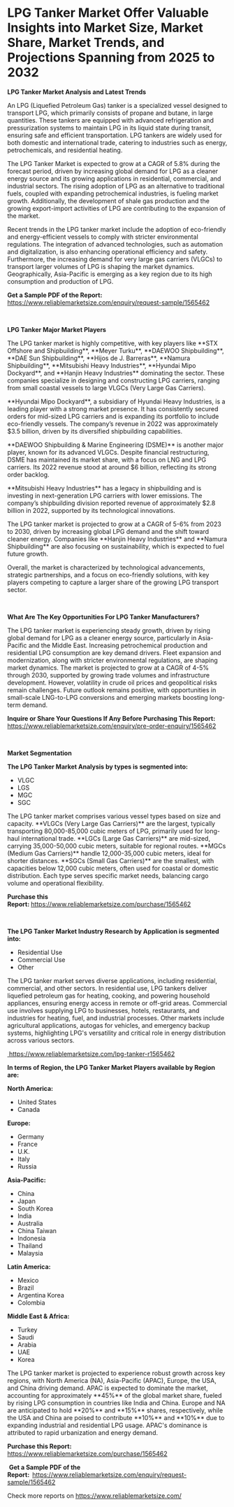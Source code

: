 <p><h1>LPG Tanker Market Offer Valuable Insights into Market Size, Market Share, Market Trends, and Projections Spanning from 2025 to 2032</h1></p><p><strong>LPG Tanker Market Analysis and Latest Trends</strong></p>
<p><p>An LPG (Liquefied Petroleum Gas) tanker is a specialized vessel designed to transport LPG, which primarily consists of propane and butane, in large quantities. These tankers are equipped with advanced refrigeration and pressurization systems to maintain LPG in its liquid state during transit, ensuring safe and efficient transportation. LPG tankers are widely used for both domestic and international trade, catering to industries such as energy, petrochemicals, and residential heating.</p><p>The LPG Tanker Market is expected to grow at a CAGR of 5.8% during the forecast period, driven by increasing global demand for LPG as a cleaner energy source and its growing applications in residential, commercial, and industrial sectors. The rising adoption of LPG as an alternative to traditional fuels, coupled with expanding petrochemical industries, is fueling market growth. Additionally, the development of shale gas production and the growing export-import activities of LPG are contributing to the expansion of the market.</p><p>Recent trends in the LPG tanker market include the adoption of eco-friendly and energy-efficient vessels to comply with stricter environmental regulations. The integration of advanced technologies, such as automation and digitalization, is also enhancing operational efficiency and safety. Furthermore, the increasing demand for very large gas carriers (VLGCs) to transport larger volumes of LPG is shaping the market dynamics. Geographically, Asia-Pacific is emerging as a key region due to its high consumption and production of LPG.</p></p>
<p><strong>Get a Sample PDF of the Report:&nbsp;</strong> <a href="https://www.reliablemarketsize.com/enquiry/request-sample/1565462?utm_campaign=1901&utm_medium=2&utm_source=Github&utm_content=ia&utm_term=21012025&utm_id=lpg-tanker">https://www.reliablemarketsize.com/enquiry/request-sample/1565462</a></p>
<p>&nbsp;</p>
<p><strong>LPG Tanker Major Market Players</strong></p>
<p><p>The LPG tanker market is highly competitive, with key players like **STX Offshore and Shipbuilding**, **Meyer Turku**, **DAEWOO Shipbuilding**, **DAE Sun Shipbuilding**, **Hijos de J. Barreras**, **Namura Shipbuilding**, **Mitsubishi Heavy Industries**, **Hyundai Mipo Dockyard**, and **Hanjin Heavy Industries** dominating the sector. These companies specialize in designing and constructing LPG carriers, ranging from small coastal vessels to large VLGCs (Very Large Gas Carriers).</p><p>**Hyundai Mipo Dockyard**, a subsidiary of Hyundai Heavy Industries, is a leading player with a strong market presence. It has consistently secured orders for mid-sized LPG carriers and is expanding its portfolio to include eco-friendly vessels. The company’s revenue in 2022 was approximately $3.5 billion, driven by its diversified shipbuilding capabilities.</p><p>**DAEWOO Shipbuilding & Marine Engineering (DSME)** is another major player, known for its advanced VLGCs. Despite financial restructuring, DSME has maintained its market share, with a focus on LNG and LPG carriers. Its 2022 revenue stood at around $6 billion, reflecting its strong order backlog.</p><p>**Mitsubishi Heavy Industries** has a legacy in shipbuilding and is investing in next-generation LPG carriers with lower emissions. The company’s shipbuilding division reported revenue of approximately $2.8 billion in 2022, supported by its technological innovations.</p><p>The LPG tanker market is projected to grow at a CAGR of 5-6% from 2023 to 2030, driven by increasing global LPG demand and the shift toward cleaner energy. Companies like **Hanjin Heavy Industries** and **Namura Shipbuilding** are also focusing on sustainability, which is expected to fuel future growth.</p><p>Overall, the market is characterized by technological advancements, strategic partnerships, and a focus on eco-friendly solutions, with key players competing to capture a larger share of the growing LPG transport sector.</p></p>
<p>&nbsp;</p>
<p><strong>What Are The Key Opportunities For LPG Tanker Manufacturers?</strong></p>
<p><p>The LPG tanker market is experiencing steady growth, driven by rising global demand for LPG as a cleaner energy source, particularly in Asia-Pacific and the Middle East. Increasing petrochemical production and residential LPG consumption are key demand drivers. Fleet expansion and modernization, along with stricter environmental regulations, are shaping market dynamics. The market is projected to grow at a CAGR of 4-5% through 2030, supported by growing trade volumes and infrastructure development. However, volatility in crude oil prices and geopolitical risks remain challenges. Future outlook remains positive, with opportunities in small-scale LNG-to-LPG conversions and emerging markets boosting long-term demand.</p></p>
<p><strong>Inquire or Share Your Questions If Any Before Purchasing This Report:</strong> <a href="https://www.reliablemarketsize.com/enquiry/pre-order-enquiry/1565462?utm_campaign=1901&utm_medium=2&utm_source=Github&utm_content=ia&utm_term=21012025&utm_id=lpg-tanker">https://www.reliablemarketsize.com/enquiry/pre-order-enquiry/1565462</a></p>
<p>&nbsp;</p>
<p><strong>Market Segmentation</strong></p>
<p><strong>The LPG Tanker Market Analysis by types is segmented into:</strong></p>
<p><ul><li>VLGC</li><li>LGS</li><li>MGC</li><li>SGC</li></ul></p>
<p><p>The LPG tanker market comprises various vessel types based on size and capacity. **VLGCs (Very Large Gas Carriers)** are the largest, typically transporting 80,000-85,000 cubic meters of LPG, primarily used for long-haul international trade. **LGCs (Large Gas Carriers)** are mid-sized, carrying 35,000-50,000 cubic meters, suitable for regional routes. **MGCs (Medium Gas Carriers)** handle 12,000-35,000 cubic meters, ideal for shorter distances. **SGCs (Small Gas Carriers)** are the smallest, with capacities below 12,000 cubic meters, often used for coastal or domestic distribution. Each type serves specific market needs, balancing cargo volume and operational flexibility.</p></p>
<p><strong>Purchase this Report:&nbsp;</strong><a href="https://www.reliablemarketsize.com/purchase/1565462?utm_campaign=1901&utm_medium=2&utm_source=Github&utm_content=ia&utm_term=21012025&utm_id=lpg-tanker">https://www.reliablemarketsize.com/purchase/1565462</a></p>
<p>&nbsp;</p>
<p><strong>The LPG Tanker Market Industry Research by Application is segmented into:</strong></p>
<p><ul><li>Residential Use</li><li>Commercial Use</li><li>Other</li></ul></p>
<p><p>The LPG tanker market serves diverse applications, including residential, commercial, and other sectors. In residential use, LPG tankers deliver liquefied petroleum gas for heating, cooking, and powering household appliances, ensuring energy access in remote or off-grid areas. Commercial use involves supplying LPG to businesses, hotels, restaurants, and industries for heating, fuel, and industrial processes. Other markets include agricultural applications, autogas for vehicles, and emergency backup systems, highlighting LPG's versatility and critical role in energy distribution across various sectors.</p></p>
<p><a href="https://www.reliablemarketsize.com/lpg-tanker-r1565462?utm_campaign=1901&utm_medium=2&utm_source=Github&utm_content=ia&utm_term=21012025&utm_id=lpg-tanker">&nbsp;https://www.reliablemarketsize.com/lpg-tanker-r1565462</a></p>
<p><strong>In terms of Region, the LPG Tanker Market Players available by Region are:</strong></p>
<p>
    <p> <strong> North America: </strong>
        <ul>
            <li>United States</li>
            <li>Canada</li>
        </ul>
        </p> 
    <p> <strong> Europe: </strong>
        <ul>
            <li>Germany</li>
            <li>France</li>
            <li>U.K.</li>
            <li>Italy</li>
            <li>Russia</li>
        </ul>
        </p> 
    <p> <strong> Asia-Pacific: </strong>
        <ul>
            <li>China</li>
            <li>Japan</li>
            <li>South Korea</li>
            <li>India</li>
            <li>Australia</li>
            <li>China Taiwan</li>
            <li>Indonesia</li>
            <li>Thailand</li>
            <li>Malaysia</li>
        </ul>
        </p> 
    <p> <strong> Latin America: </strong>
        <ul>
            <li>Mexico</li>
            <li>Brazil</li>
            <li>Argentina Korea</li>
            <li>Colombia</li>
        </ul>
        </p> 
    <p> <strong> Middle East & Africa: </strong>
        <ul>
            <li>Turkey</li>
            <li>Saudi</li>
            <li>Arabia</li>
            <li>UAE</li>
            <li>Korea</li>
        </ul>
    </p>
    </p>
<p><p>The LPG tanker market is projected to experience robust growth across key regions, with North America (NA), Asia-Pacific (APAC), Europe, the USA, and China driving demand. APAC is expected to dominate the market, accounting for approximately **45%** of the global market share, fueled by rising LPG consumption in countries like India and China. Europe and NA are anticipated to hold **20%** and **15%** shares, respectively, while the USA and China are poised to contribute **10%** and **10%** due to expanding industrial and residential LPG usage. APAC's dominance is attributed to rapid urbanization and energy demand.</p></p>
<p><strong>Purchase this Report: </strong><a href="https://www.reliablemarketsize.com/purchase/1565462?utm_campaign=1901&utm_medium=2&utm_source=Github&utm_content=ia&utm_term=21012025&utm_id=lpg-tanker">https://www.reliablemarketsize.com/purchase/1565462</a></p>
<p>&nbsp;<strong>Get a Sample PDF of the Report:&nbsp;&nbsp;</strong><a href="https://www.reliablemarketsize.com/enquiry/request-sample/1565462?utm_campaign=1901&utm_medium=2&utm_source=Github&utm_content=ia&utm_term=21012025&utm_id=lpg-tanker">https://www.reliablemarketsize.com/enquiry/request-sample/1565462</a></p>
<p><strong></strong></p>
<p>Check more reports on <a href="https://www.reliablemarketsize.com/?utm_campaign=1901&utm_medium=2&utm_source=Github&utm_content=ia&utm_term=21012025&utm_id=lpg-tanker">https://www.reliablemarketsize.com/</a></p>
